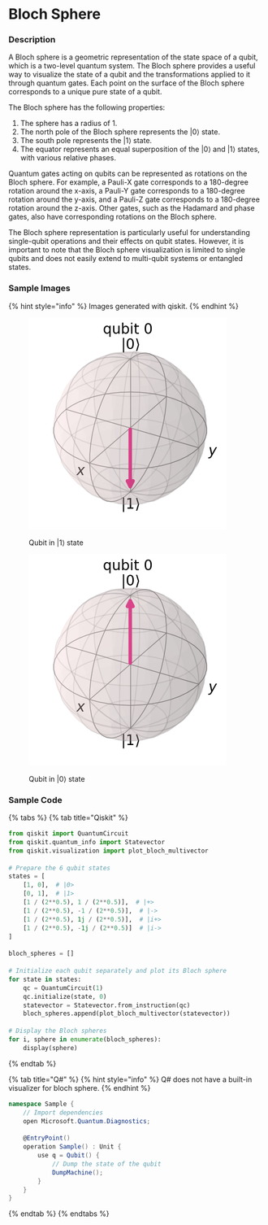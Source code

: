 # Bloch Sphere

### Description

A Bloch sphere is a geometric representation of the state space of a qubit, which is a two-level quantum system. The Bloch sphere provides a useful way to visualize the state of a qubit and the transformations applied to it through quantum gates. Each point on the surface of the Bloch sphere corresponds to a unique pure state of a qubit.

The Bloch sphere has the following properties:

1. The sphere has a radius of 1.
2. The north pole of the Bloch sphere represents the |0⟩ state.
3. The south pole represents the |1⟩ state.
4. The equator represents an equal superposition of the |0⟩ and |1⟩ states, with various relative phases.

Quantum gates acting on qubits can be represented as rotations on the Bloch sphere. For example, a Pauli-X gate corresponds to a 180-degree rotation around the x-axis, a Pauli-Y gate corresponds to a 180-degree rotation around the y-axis, and a Pauli-Z gate corresponds to a 180-degree rotation around the z-axis. Other gates, such as the Hadamard and phase gates, also have corresponding rotations on the Bloch sphere.

The Bloch sphere representation is particularly useful for understanding single-qubit operations and their effects on qubit states. However, it is important to note that the Bloch sphere visualization is limited to single qubits and does not easily extend to multi-qubit systems or entangled states.

### Sample Images

{% hint style="info" %}
Images generated with qiskit.
{% endhint %}

<div>

<figure><img src="../.gitbook/assets/2.png" alt=""><figcaption><p>Qubit in |1⟩ state</p></figcaption></figure>

 

<figure><img src="../.gitbook/assets/1.png" alt=""><figcaption><p>Qubit in |0⟩ state</p></figcaption></figure>

</div>

### Sample Code

{% tabs %}
{% tab title="Qiskit" %}
```python
from qiskit import QuantumCircuit
from qiskit.quantum_info import Statevector
from qiskit.visualization import plot_bloch_multivector

# Prepare the 6 qubit states
states = [
    [1, 0],  # |0>
    [0, 1],  # |1>
    [1 / (2**0.5), 1 / (2**0.5)],  # |+>
    [1 / (2**0.5), -1 / (2**0.5)],  # |->
    [1 / (2**0.5), 1j / (2**0.5)],  # |i+>
    [1 / (2**0.5), -1j / (2**0.5)]  # |i->
]

bloch_spheres = []

# Initialize each qubit separately and plot its Bloch sphere
for state in states:
    qc = QuantumCircuit(1)
    qc.initialize(state, 0)
    statevector = Statevector.from_instruction(qc)
    bloch_spheres.append(plot_bloch_multivector(statevector))

# Display the Bloch spheres
for i, sphere in enumerate(bloch_spheres):
    display(sphere)
```
{% endtab %}

{% tab title="Q#" %}
{% hint style="info" %}
Q# does not have a built-in visualizer for bloch sphere.
{% endhint %}

```csharp
namespace Sample {
    // Import dependencies
    open Microsoft.Quantum.Diagnostics;

    @EntryPoint()
    operation Sample() : Unit {
        use q = Qubit() {
            // Dump the state of the qubit
            DumpMachine();
        }
    }
}
```
{% endtab %}
{% endtabs %}

